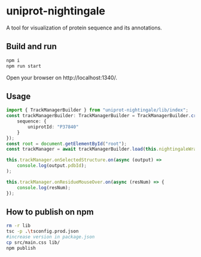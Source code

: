 # uniprot-nightingale

A tool for visualization of protein sequence and its annotations.

## Build and run

```bash
npm i
npm run start
```

Open your browser on http://localhost:1340/.

## Usage

```typescript
import { TrackManagerBuilder } from "uniprot-nightingale/lib/index";
const trackManagerBuilder: TrackManagerBuilder = TrackManagerBuilder.createDefault({
    sequence: {
        uniprotId: "P37840"
    }
});
const root = document.getElementById("root");
const trackManager = await trackManagerBuilder.load(this.nightingaleWrapper);

this.trackManager.onSelectedStructure.on(async (output) =>
    console.log(output.pdbId);
);

this.trackManager.onResidueMouseOver.on(async (resNum) => {
    console.log(resNum);
});
```

## How to publish on npm

```bash
rm -r lib
tsc -p .\tsconfig.prod.json
#increase version in package.json
cp src/main.css lib/
npm publish
```
